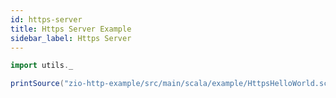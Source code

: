 ```yaml
---
id: https-server
title: Https Server Example
sidebar_label: Https Server
---
```


```scala mdoc:passthrough
import utils._

printSource("zio-http-example/src/main/scala/example/HttpsHelloWorld.scala")
```
